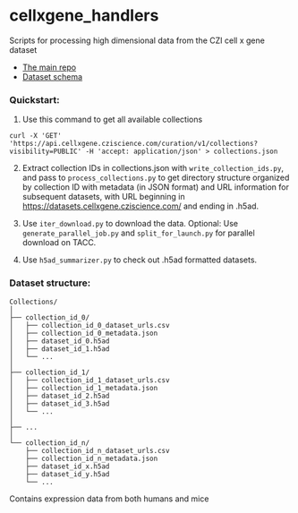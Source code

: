# cellxgene_handlers
Scripts for processing high dimensional data from the CZI cell x gene dataset 

* [The main repo](https://github.com/chanzuckerberg/single-cell-curation/tree/main) 
* [Dataset schema](https://github.com/chanzuckerberg/single-cell-curation/blob/main/schema/4.0.0/schema.md)

### Quickstart:

1) Use this command to get all available collections
```
curl -X 'GET' 'https://api.cellxgene.cziscience.com/curation/v1/collections?visibility=PUBLIC' -H 'accept: application/json' > collections.json
```

2) Extract collection IDs in collections.json with ```write_collection_ids.py```, and pass to  ```process_collections.py``` to get directory structure organized by collection ID with metadata (in JSON format) and URL information for subsequent datasets, with URL beginning in https://datasets.cellxgene.cziscience.com/ and ending in .h5ad.

3) Use ```iter_download.py``` to download the data. Optional: Use ```generate_parallel_job.py``` and ```split_for_launch.py``` for parallel download on TACC.

4) Use ```h5ad_summarizer.py``` to check out .h5ad formatted datasets.

### Dataset structure:

```
Collections/
│
├── collection_id_0/
│   ├── collection_id_0_dataset_urls.csv
│   ├── collection_id_0_metadata.json
│   ├── dataset_id_0.h5ad
│   ├── dataset_id_1.h5ad
│   └── ...
│
├── collection_id_1/
│   ├── collection_id_1_dataset_urls.csv
│   ├── collection_id_1_metadata.json
│   ├── dataset_id_2.h5ad
│   ├── dataset_id_3.h5ad
│   └── ...
│
├── ...
│
└── collection_id_n/
    ├── collection_id_n_dataset_urls.csv
    ├── collection_id_n_metadata.json
    ├── dataset_id_x.h5ad
    ├── dataset_id_y.h5ad
    └── ...

```
Contains expression data from both humans and mice



   
